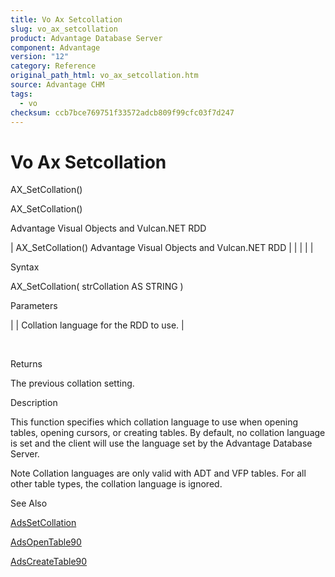 ```yaml
---
title: Vo Ax Setcollation
slug: vo_ax_setcollation
product: Advantage Database Server
component: Advantage
version: "12"
category: Reference
original_path_html: vo_ax_setcollation.htm
source: Advantage CHM
tags:
  - vo
checksum: ccb7bce769751f33572adcb809f99cfc03f7d247
---
```


# Vo Ax Setcollation

AX\_SetCollation()

AX\_SetCollation()

Advantage Visual Objects and Vulcan.NET RDD

| AX\_SetCollation()  Advantage Visual Objects and Vulcan.NET RDD |  |  |  |  |

Syntax

AX\_SetCollation( strCollation AS STRING )

Parameters

| <strCollation> | Collation language for the RDD to use. |

 

Returns

The previous collation setting.

Description

This function specifies which collation language to use when opening tables, opening cursors, or creating tables. By default, no collation language is set and the client will use the language set by the Advantage Database Server.

Note Collation languages are only valid with ADT and VFP tables. For all other table types, the collation language is ignored.

See Also

[AdsSetCollation](ace_adssetcollation.md)

[AdsOpenTable90](ace_adsopentable90.md)

[AdsCreateTable90](ace_adscreatetable.md)
